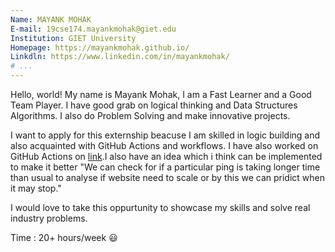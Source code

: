 ```yaml
---
Name: MAYANK MOHAK
E-mail: 19cse174.mayankmohak@giet.edu
Institution: GIET University
Homepage: https://mayankmohak.github.io/
Linkdln: https://www.linkedin.com/in/mayankmohak/
# ...
---
```




Hello, world! My name is Mayank Mohak, I am a Fast Learner and a Good Team Player. I have good grab on logical thinking and Data Structures Algorithms. I also do Problem Solving and make innovative projects.

I want to apply for this externship beacuse I am skilled in logic building and also acquainted with GitHub Actions and workflows. I have also worked on GitHub Actions on [link](https://github.com/sButtons/sbuttons/commits?author=mayankmohak).I also have an idea which i think can be implemented to make it better "We can check for if a particular ping is taking longer time than usual to analyse if website need to scale or by this we can pridict when it may stop."

I would love to take this oppurtunity to showcase my skills and solve real industry problems.

Time : 20+ hours/week :smiley: